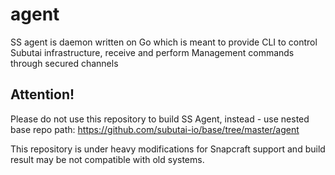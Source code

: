 # agent
SS agent is daemon written on Go which is meant to provide CLI to control Subutai infrastructure, receive and perform Management commands through secured channels


## Attention!

Please do not use this repository to build SS Agent, instead - use nested base repo path: https://github.com/subutai-io/base/tree/master/agent

This repository is under heavy modifications for Snapcraft support and build result may be not compatible with old systems.  
